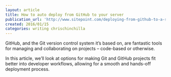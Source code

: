 ```yaml
---
layout: article
title: How to auto deploy from GitHub to your server
publication_url: 'http://www.sitepoint.com/deploying-from-github-to-a-server/'
created: 2016/01/15
categories: writing chrischinchilla
---
```


GitHub, and the Git version control system it’s based on, are fantastic tools for managing and collaborating on projects – code-based or otherwise.

In this article, we’ll look at options for making Git and GitHub projects fit better into developer workflows, allowing for a smooth and hands-off deployment process.